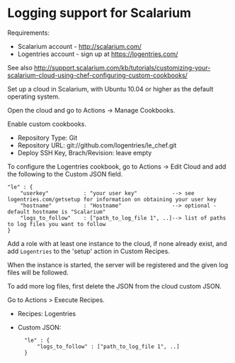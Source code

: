 Logging support for Scalarium
=============================

Requirements:

- Scalarium account - <http://scalarium.com/>
- Logentries account - sign up at <https://logentries.com/> 

See also <http://support.scalarium.com/kb/tutorials/customizing-your-scalarium-cloud-using-chef-configuring-custom-cookbooks/>

Set up a cloud in Scalarium, with Ubuntu 10.04 or higher as the default operating system.

Open the cloud and go to Actions -> Manage Cookbooks.

Enable custom cookbooks.

- Repository Type: Git
- Repository URL: git://github.com/logentries/le_chef.git
- Deploy SSH Key, Brach/Revision: leave empty

To configure the Logentries cookbook, go to Actions -> Edit Cloud and add the following to the Custom JSON field.

    "le" : {
    	"userkey"			: "your user key"			--> see logentries.com/getsetup for information on obtaining your user key
    	"hostname"			: "Hostname"				--> optional - default hostname is "Scalarium"
    	"logs_to_follow"	: ["path_to_log_file 1", ..]--> list of paths to log files you want to follow
    }

Add a role with at least one instance to the cloud, if none already exist, and add `Logentries` to the 'setup' action in Custom Recipes.

When the instance is started, the server will be registered and the given log files will be followed.

To add more log files, first delete the JSON from the cloud custom JSON. 

Go to Actions > Execute Recipes.

- Recipes: Logentries
- Custom JSON: 

        "le" : {
        	"logs_to_follow" : ["path_to_log_file 1", ..]
        }